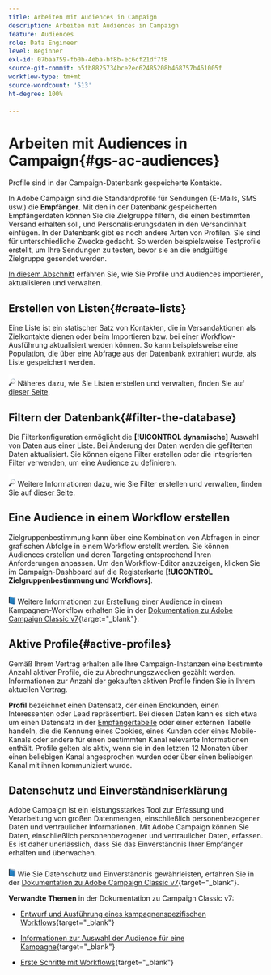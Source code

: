 ```yaml
---
title: Arbeiten mit Audiences in Campaign
description: Arbeiten mit Audiences in Campaign
feature: Audiences
role: Data Engineer
level: Beginner
exl-id: 07baa759-fb0b-4eba-bf8b-ec6cf21df7f8
source-git-commit: b5fb8825734bce2ec62485208b468757b461005f
workflow-type: tm+mt
source-wordcount: '513'
ht-degree: 100%

---
```


# Arbeiten mit Audiences in Campaign{#gs-ac-audiences}

Profile sind in der Campaign-Datenbank gespeicherte Kontakte.

In Adobe Campaign sind die Standardprofile für Sendungen (E-Mails, SMS usw.) die **Empfänger**. Mit den in der Datenbank gespeicherten Empfängerdaten können Sie die Zielgruppe filtern, die einen bestimmten Versand erhalten soll, und Personalisierungsdaten in den Versandinhalt einfügen. In der Datenbank gibt es noch andere Arten von Profilen. Sie sind für unterschiedliche Zwecke gedacht. So werden beispielsweise Testprofile erstellt, um Ihre Sendungen zu testen, bevor sie an die endgültige Zielgruppe gesendet werden.

[In diesem Abschnitt](../audiences/gs-audiences.md) erfahren Sie, wie Sie Profile und Audiences importieren, aktualisieren und verwalten.

## Erstellen von Listen{#create-lists}

Eine Liste ist ein statischer Satz von Kontakten, die in Versandaktionen als Zielkontakte dienen oder beim Importieren bzw. bei einer Workflow-Ausführung aktualisiert werden können. So kann beispielsweise eine Population, die über eine Abfrage aus der Datenbank extrahiert wurde, als Liste gespeichert werden.

![](../assets/do-not-localize/glass.png) Näheres dazu, wie Sie Listen erstellen und verwalten, finden Sie auf [dieser Seite](../audiences/create-audiences.md).

## Filtern der Datenbank{#filter-the-database}

Die Filterkonfiguration ermöglicht die **[!UICONTROL dynamische]** Auswahl von Daten aus einer Liste. Bei Änderung der Daten werden die gefilterten Daten aktualisiert. Sie können eigene Filter erstellen oder die integrierten Filter verwenden, um eine Audience zu definieren.

![](../assets/do-not-localize/glass.png) Weitere Informationen dazu, wie Sie Filter erstellen und verwalten, finden Sie auf [dieser Seite](../audiences/create-filters.md).

## Eine Audience in einem Workflow erstellen

Zielgruppenbestimmung kann über eine Kombination von Abfragen in einer grafischen Abfolge in einem Workflow erstellt werden. Sie können Audiences erstellen und deren Targeting entsprechend Ihren Anforderungen anpassen. Um den Workflow-Editor anzuzeigen, klicken Sie im Campaign-Dashboard auf die Registerkarte **[!UICONTROL Zielgruppenbestimmung und Workflows]**.

![](../assets/do-not-localize/book.png) Weitere Informationen zur Erstellung einer Audience in einem Kampagnen-Workflow erhalten Sie in der [Dokumentation zu Adobe Campaign Classic v7](https://experienceleague.adobe.com/docs/campaign-classic/using/orchestrating-campaigns/orchestrate-campaigns/marketing-campaign-target.html?lang=de#building-the-main-target-in-a-workflow){target=&quot;_blank&quot;}.


## Aktive Profile{#active-profiles}

Gemäß Ihrem Vertrag erhalten alle Ihre Campaign-Instanzen eine bestimmte Anzahl aktiver Profile, die zu Abrechnungszwecken gezählt werden. Informationen zur Anzahl der gekauften aktiven Profile finden Sie in Ihrem aktuellen Vertrag.

**Profil** bezeichnet einen Datensatz, der einen Endkunden, einen Interessenten oder Lead repräsentiert. Bei diesen Daten kann es sich etwa um einen Datensatz in der [Empfängertabelle](../dev/datamodel.md) oder einer externen Tabelle handeln, die die Kennung eines Cookies, eines Kunden oder eines Mobile-Kanals oder andere für einen bestimmten Kanal relevante Informationen enthält. Profile gelten als aktiv, wenn sie in den letzten 12 Monaten über einen beliebigen Kanal angesprochen wurden oder über einen beliebigen Kanal mit ihnen kommuniziert wurde.

<!--
You can monitor the number of active profiles used on your instances directly from Campaign Control Panel. 

![](../assets/do-not-localize/book.png) For more on this, refer to the [Control Panel documentation](https://docs.adobe.com/content/help/en/control-panel/using/performance-monitoring/active-profiles-monitoring.html).
-->


## Datenschutz und Einverständniserklärung

Adobe Campaign ist ein leistungsstarkes Tool zur Erfassung und Verarbeitung von großen Datenmengen, einschließlich personenbezogener Daten und vertraulicher Informationen. Mit Adobe Campaign können Sie Daten, einschließlich personenbezogener und vertraulicher Daten, erfassen. Es ist daher unerlässlich, dass Sie das Einverständnis Ihrer Empfänger erhalten und überwachen.

![](../assets/do-not-localize/book.png) Wie Sie Datenschutz und Einverständnis gewährleisten, erfahren Sie in der [Dokumentation zu Adobe Campaign Classic v7](https://experienceleague.adobe.com/docs/campaign-classic/using/getting-started/privacy/privacy-and-recommendations.html?lang=de){target=&quot;_blank&quot;}.


**Verwandte Themen** in der Dokumentation zu Campaign Classic v7:

* [Entwurf und Ausführung eines kampagnenspezifischen Workflows](https://experienceleague.adobe.com/docs/campaign-classic/using/automating-with-workflows/introduction/building-a-workflow.html?lang=de#automating-with-workflows){target=&quot;_blank&quot;}

* [Informationen zur Auswahl der Audience für eine Kampagne](https://experienceleague.adobe.com/docs/campaign-classic/using/orchestrating-campaigns/orchestrate-campaigns/marketing-campaign-target.html?lang=de){target=&quot;_blank&quot;}

* [Erste Schritte mit Workflows](https://experienceleague.adobe.com/docs/campaign-classic/using/automating-with-workflows/introduction/about-workflows.html?lang=de){target=&quot;_blank&quot;}
